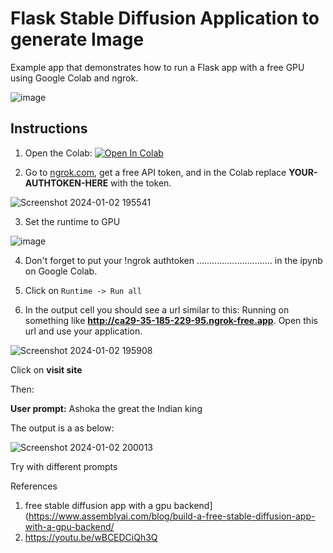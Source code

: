 # Flask Stable Diffusion Application to generate Image 

Example app that demonstrates how to run a Flask app with a free GPU using Google Colab and ngrok.

![image](https://github.com/ParthaPRay/Flask-Stable-Diffusion-Model-ngrok/assets/1689639/dc6189b1-ee3d-4119-a183-6f68a9905fe4)




## Instructions

1. Open the Colab: [![Open In Colab](https://colab.research.google.com/assets/colab-badge.svg)](https://colab.research.google.com/github/ParthaPRay/Flask-Stable-Diffusion-Model-ngrok/blob/main/notebook.ipynb)



2. Go to [ngrok.com](ngrok.com), get a free API token, and in the Colab replace **YOUR-AUTHTOKEN-HERE** with the token.

  ![Screenshot 2024-01-02 195541](https://github.com/ParthaPRay/Flask-Stable-Diffusion-Model-ngrok/assets/1689639/c0e1cccf-9e69-445f-b648-fc68e589bbc7)


3. Set the runtime to GPU

  ![image](https://github.com/ParthaPRay/Flask-Stable-Diffusion-Model-ngrok/assets/1689639/4bff0cb3-060a-4860-980e-6f05259889f1)


4. Don't forget to put your !ngrok authtoken .............................. in the ipynb on Google Colab.

5. Click on `Runtime -> Run all`

6. In the output cell you should see a url similar to this: Running on something like **http://ca29-35-185-229-95.ngrok-free.app**. Open this url and use your application.

![Screenshot 2024-01-02 195908](https://github.com/ParthaPRay/Flask-Stable-Diffusion-Model-ngrok/assets/1689639/48e72051-ce34-42f6-b5c1-85e6ec87554f)

Click on **visit site**

Then:

**User prompt:** Ashoka the great the Indian king

The output is a as below:

![Screenshot 2024-01-02 200013](https://github.com/ParthaPRay/Flask-Stable-Diffusion-Model-ngrok/assets/1689639/5a8525df-e16f-49db-b670-32b942439dc6)


Try with different prompts


References

1. free stable diffusion app with a gpu backend](https://www.assemblyai.com/blog/build-a-free-stable-diffusion-app-with-a-gpu-backend/
2. https://youtu.be/wBCEDCiQh3Q
